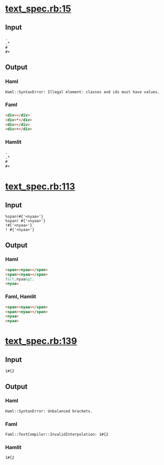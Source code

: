 # [text\_spec.rb:15](https://github.com/k0kubun/hamlit/blob/master/spec/hamlit/engine/text_spec.rb#L15)
## Input
```haml
.
.*
#
#+

```

## Output
### Haml
```html
Haml::SyntaxError: Illegal element: classes and ids must have values.
```

### Faml
```html
<div></div>
<div>*</div>
<div></div>
<div>+</div>

```

### Hamlit
```html
.
.*
#
#+

```


# [text\_spec.rb:113](https://github.com/k0kubun/hamlit/blob/master/spec/hamlit/engine/text_spec.rb#L113)
## Input
```haml
%span!#{'<nyaa>'}
%span! #{'<nyaa>'}
!#{'<nyaa>'}
! #{'<nyaa>'}

```

## Output
### Haml
```html
<span><nyaa></span>
<span><nyaa></span>
!&lt;nyaa&gt;
<nyaa>

```

### Faml, Hamlit
```html
<span><nyaa></span>
<span><nyaa></span>
<nyaa>
<nyaa>

```


# [text\_spec.rb:139](https://github.com/k0kubun/hamlit/blob/master/spec/hamlit/engine/text_spec.rb#L139)
## Input
```haml
1#{2
```

## Output
### Haml
```html
Haml::SyntaxError: Unbalanced brackets.
```

### Faml
```html
Faml::TextCompiler::InvalidInterpolation: 1#{2
```

### Hamlit
```html
1#{2

```

